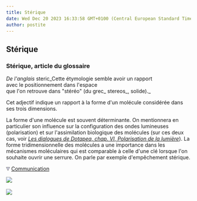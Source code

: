 ```yaml
---
title: Stérique
date: Wed Dec 20 2023 16:33:58 GMT+0100 (Central European Standard Time)
author: postite
---
```


## Stérique
### Stérique, article du glossaire
 _De l'anglais_ steric_Cette étymologie semble avoir un rapport  
avec le positionnement dans l'espace  
que l'on retrouve dans "stéréo" (du grec_ stereos_, solide)._

Cet adjectif indique un rapport à la forme d'un molécule considérée dans ses trois dimensions.

La forme d'une molécule est souvent déterminante. On mentionnera en particulier son influence sur la configuration des ondes lumineuses (polarisation) et sur l'assimilation biologique des molécules (sur ces deux cas, voir _[Les dialogues de Dotapea, chap. VI, Polarisation de la lumière](chap06polaris.html)_). La forme tridimensionnelle des molécules a une importance dans les mécanismes moléculaires qui est comparable à celle d'une clé lorsque l'on souhaite ouvrir une serrure. On parle par exemple d'empêchement stérique.



![](images/flechebas.gif) [Communication](http://www.artrealite.com/annonceurs.htm) 

[![](https://cbonvin.fr/sites/regie.artrealite.com/visuels/campagne1.png)](index-2.html#20131014)

![](https://cbonvin.fr/sites/regie.artrealite.com/visuels/campagne2.png)